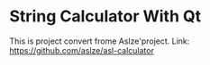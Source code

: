 # String Calculator With Qt
This is project convert frome Aslze'project. Link: https://github.com/aslze/asl-calculator
